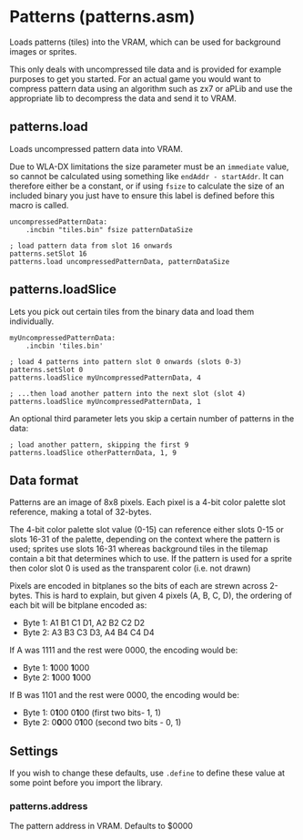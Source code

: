 # Patterns (patterns.asm)

Loads patterns (tiles) into the VRAM, which can be used for background images or sprites.

This only deals with uncompressed tile data and is provided for example purposes to get you started. For an actual game you would want to compress pattern data using an algorithm such as zx7 or aPLib and use the appropriate lib to decompress the data and send it to VRAM.

## patterns.load

Loads uncompressed pattern data into VRAM.

Due to WLA-DX limitations the size parameter must be an `immediate` value, so cannot be calculated using something like `endAddr - startAddr`. It can therefore either be a constant, or if using `fsize` to calculate the size of an included binary you just have to ensure this label is defined before this macro is called.

```
uncompressedPatternData:
    .incbin "tiles.bin" fsize patternDataSize

; load pattern data from slot 16 onwards
patterns.setSlot 16
patterns.load uncompressedPatternData, patternDataSize
```

## patterns.loadSlice

Lets you pick out certain tiles from the binary data and load them individually.

```
myUncompressedPatternData:
    .incbin 'tiles.bin'

; load 4 patterns into pattern slot 0 onwards (slots 0-3)
patterns.setSlot 0
patterns.loadSlice myUncompressedPatternData, 4

; ...then load another pattern into the next slot (slot 4)
patterns.loadSlice myUncompressedPatternData, 1
```

An optional third parameter lets you skip a certain number of patterns in the data:

```
; load another pattern, skipping the first 9
patterns.loadSlice otherPatternData, 1, 9
```

## Data format

Patterns are an image of 8x8 pixels. Each pixel is a 4-bit color palette slot reference, making a total of 32-bytes.

The 4-bit color palette slot value (0-15) can reference either slots 0-15 or slots 16-31 of the palette, depending on the context where the pattern is used; sprites use slots 16-31 whereas background tiles in the tilemap contain a bit that determines which to use. If the pattern is used for a sprite then color slot 0 is used as the transparent color (i.e. not drawn)

Pixels are encoded in bitplanes so the bits of each are strewn across 2-bytes. This is hard to explain, but given 4 pixels (A, B, C, D), the ordering of each bit will be bitplane encoded as:

- Byte 1: A1 B1 C1 D1, A2 B2 C2 D2
- Byte 2: A3 B3 C3 D3, A4 B4 C4 D4

If A was 1111 and the rest were 0000, the encoding would be:

- Byte 1: **1**000 **1**000
- Byte 2: **1**000 **1**000

If B was 1101 and the rest were 0000, the encoding would be:

- Byte 1: 0**1**00 0**1**00 (first two bits- 1, 1)
- Byte 2: 0**0**00 0**1**00 (second two bits - 0, 1)

## Settings

If you wish to change these defaults, use `.define` to define these value at some point before you import the library.

### patterns.address

The pattern address in VRAM. Defaults to $0000
